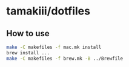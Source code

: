 # tamakiii/dotfiles

## How to use
```sh
make -C makefiles -f mac.mk install
brew install ...
make -C makefiles -f brew.mk -B ../Brewfile
```
